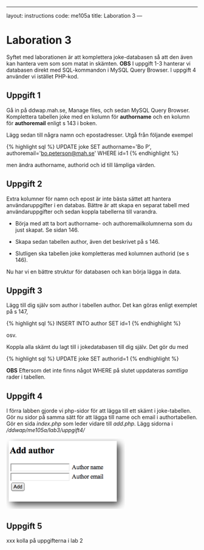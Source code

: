 ---
layout: instructions
code: me105a
title: Laboration 3
—

# Laboration 3

Syftet med laborationen är att komplettera joke-databasen så att den även kan hantera vem som som matat in skämten. **OBS** I uppgift 1-3 hanterar vi databasen direkt med SQL-kommandon i MySQL Query Browser. I uppgift 4 använder vi istället PHP-kod.

## Uppgift 1

Gå in på ddwap.mah.se, Manage files, och sedan MySQL Query Browser. Komplettera tabellen joke med en kolumn för **authorname** och en kolumn för **authoremail** enligt s 143 i boken. 

Lägg sedan till några namn och epostadresser. Utgå från följande exempel

{% highlight sql %}
UPDATE joke SET authorname='Bo P', 
authoremail='bo.peterson@mah.se' WHERE id=1
{% endhighlight %}

men ändra authorname, authorid och id till lämpliga värden.

## Uppgift 2

Extra kolumner för namn och epost är inte bästa sättet att hantera användaruppgifter i en databas. Bättre är att skapa en separat tabell med användaruppgifter och sedan koppla tabellerna till varandra. 

- Börja med att ta bort authorname- och authoremailkolumnerna som du just skapat. Se sidan 146. 

- Skapa sedan tabellen author, även det beskrivet på s 146. 

- Slutligen ska tabellen joke kompletteras med kolumnen authorid (se s 146). 

Nu har vi en bättre struktur för databasen och kan börja lägga in data. 

## Uppgift 3

Lägg till dig själv som author i tabellen author. Det kan göras enligt exemplet på s 147, 

{% highlight sql %}
INSERT INTO author SET id=1 
{% endhighlight %}

osv. 

Koppla alla skämt du lagt till i jokedatabasen till dig själv. Det gör du med

{% highlight sql %}
UPDATE joke SET authorid=1
{% endhighlight %}

**OBS** Eftersom det inte finns något WHERE på slutet uppdateras *samtliga* rader i tabellen. 

## Uppgift 4

I förra labben gjorde vi php-sidor för att lägga till ett skämt i joke-tabellen. Gör nu sidor på samma sätt för att lägga till name och email i authortabellen. Gör en sida *index.php* som leder vidare till *add.php*. Lägg sidorna i */ddwap/me105a/lab3/uppgift4/*

![](im3/add.png)

## Uppgift 5

xxx kolla på uppgifterna i lab 2